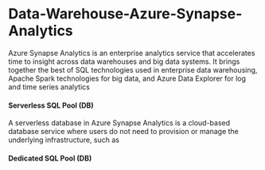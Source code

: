 # Data-Warehouse-Azure-Synapse-Analytics
Azure Synapse Analytics is an enterprise analytics service that accelerates time to insight across data warehouses and big data systems. It brings together the best of SQL technologies used in enterprise data warehousing, Apache Spark technologies for big data, and Azure Data Explorer for log and time series analytics
#### Serverless SQL Pool (DB)
A serverless database in Azure Synapse Analytics is a cloud-based database service where users do not need to provision or manage the underlying infrastructure, such as
#### Dedicated SQL Pool (DB)
